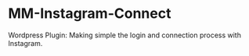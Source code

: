 # MM-Instagram-Connect
Wordpress Plugin: Making simple the login and connection process with Instagram.
